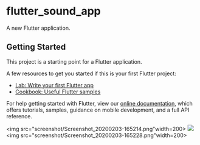 # flutter_sound_app

A new Flutter application.

## Getting Started

This project is a starting point for a Flutter application.

A few resources to get you started if this is your first Flutter project:

- [Lab: Write your first Flutter app](https://flutter.dev/docs/get-started/codelab)
- [Cookbook: Useful Flutter samples](https://flutter.dev/docs/cookbook)

For help getting started with Flutter, view our
[online documentation](https://flutter.dev/docs), which offers tutorials,
samples, guidance on mobile development, and a full API reference.

<img src="screenshot/Screenshot_20200203-165214.png"width=200> <img src="screenshot/Screenshot_20200203-165224.png width=200"> <img src="screenshot/Screenshot_20200203-165228.png"width=200>
